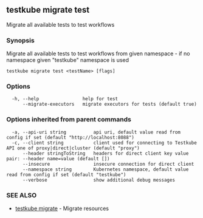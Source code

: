 <head>
  <meta name="docsearch:indexPrefix" content="reference-doc" />
</head>

## testkube migrate test

Migrate all available tests to test workflows

### Synopsis

Migrate all available tests to test workflows from given namespace - if no namespace given "testkube" namespace is used

```
testkube migrate test <testName> [flags]
```

### Options

```
  -h, --help                help for test
      --migrate-executors   migrate executors for tests (default true)
```

### Options inherited from parent commands

```
  -a, --api-uri string          api uri, default value read from config if set (default "http://localhost:8088")
  -c, --client string           client used for connecting to Testkube API one of proxy|direct|cluster (default "proxy")
      --header stringToString   headers for direct client key value pair: --header name=value (default [])
      --insecure                insecure connection for direct client
      --namespace string        Kubernetes namespace, default value read from config if set (default "testkube")
      --verbose                 show additional debug messages
```

### SEE ALSO

- [testkube migrate](testkube_migrate.md) - Migrate resources
